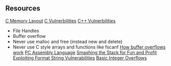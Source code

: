 ## Resources
[C Memory Layout](https://www.geeksforgeeks.org/memory-layout-of-c-program/)
[C Vulnerbilities](https://security.web.cern.ch/security/recommendations/en/codetools/c.shtml)
[C++ Vulnerbilities](https://security.web.cern.ch/security/recommendations/en/codetools/cpp.shtml)
* File Handles 
* Buffer overflow
* Never use malloc and free (instead new and delete)
* Never use C style arrays and functions like fscanf
[How buffer overflows work](http://arstechnica.com/security/2015/08/how-security-flaws-work-the-buffer-overflow/)
[PC Assembly Language](http://www.drpaulcarter.com/pcasm/)
[Smashing the Stack for Fun and Profit](http://insecure.org/stf/smashstack.html)
[Exploiting Format String Vulnerabilities](http://crypto.stanford.edu/cs155/papers/formatstring-1.2.pdf)
[Basic Integer Overflows](http://phrack.org/issues/60/10.html)
